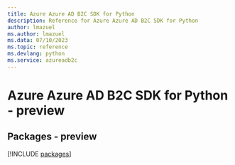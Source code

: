 ```yaml
---
title: Azure Azure AD B2C SDK for Python
description: Reference for Azure Azure AD B2C SDK for Python
author: lmazuel
ms.author: lmazuel
ms.data: 07/10/2023
ms.topic: reference
ms.devlang: python
ms.service: azureadb2c
---
```

# Azure Azure AD B2C SDK for Python - preview
## Packages - preview
[!INCLUDE [packages](azure-ad-b2c-index.md)]